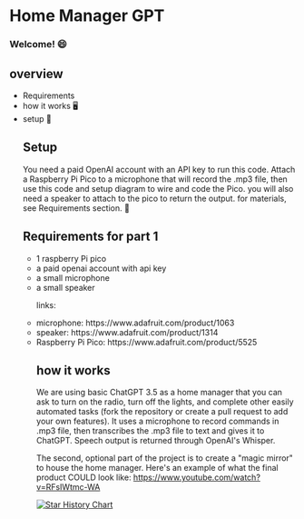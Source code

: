 <h1> Home Manager GPT</h1>
<h3> Welcome! 😄</h3>
<h2> overview </h2>
<ul> 
  <li href = "https://github.com/jacksparrow124/HM-GPT#requirements-for-part-1">Requirements</li>
  <li>how it works 🖥️ </li>
  <li>setup 🎈</li>
<h2> Setup</h2>
  <p>
    You need a paid OpenAI account with an API key to run this code. Attach a Raspberry Pi Pico to a microphone that will record the .mp3 file, then use this code and setup diagram to wire and code the Pico. you will also need a speaker to attach to the pico to return the output. for materials, see Requirements section. 🙂
  </p>
<h2>Requirements for part 1</h2>
  <ul>
    <li>1 raspberry Pi pico </li>
    <li>a paid openai account with api key</li>
    <li>a small microphone</li>
    <li>a small speaker</li>
  <p>links:</p>
    <li>microphone: https://www.adafruit.com/product/1063</li>
    <li>speaker: https://www.adafruit.com/product/1314</li>
    <li>Raspberry Pi Pico: https://www.adafruit.com/product/5525</li>
    
<h2>how it works</h2>
  <p>
  We are using basic ChatGPT 3.5 as a home manager that you can ask to turn on the radio, turn off the lights, and complete other easily automated tasks (fork the repository or create a pull request to add your own features). It uses a microphone to record commands in .mp3 file, then transcribes the .mp3 file to text and gives it to ChatGPT. Speech output is returned through OpenAI's Whisper.
 
The second, optional part of the project is to create a "magic mirror" to house the home manager. Here's an example of what the final product COULD look like: https://www.youtube.com/watch?v=RFsIWtmc-WA
  </p>
    




 

[![Star History Chart](https://api.star-history.com/svg?repos=jacksparrow124/HM-Gpt&type=Date)](https://star-history.com/#jacksparrow124/HM-Gpt&Date)

